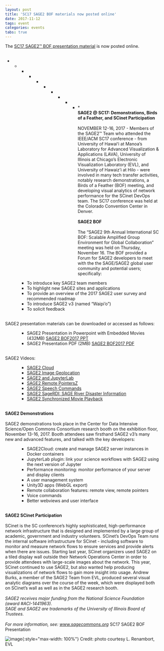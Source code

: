 ```yaml
---
layout: post
title: 'SC17 SAGE2 BOF materials now posted online'
date: 2017-11-12
tags: event
categories: events
tabs: true
---
```


The <a href="http://sage2.sagecommons.org/2017/11/27/sage2-sc17-demonstrations-birds-of-a-feather-and-scinet-participation/">SC17 SAGE2&trade; BOF presentation material</a> is now posted online.<br><br>
* * * * * * * * * * *<br>
<strong>SAGE2 @ SC17: Demonstrations, Birds of a Feather, and SCinet Participation</strong><br><br>
NOVEMBER 12-16, 2017 - Members of the SAGE2&trade; Team who attended the IEEE/ACM SC17 conference - from University of Hawaiʻi at Manoa&rsquo;s Laboratory for Advanced Visualization &amp; Applications (LAVA), University of Illinois at Chicago&rsquo;s Electronic Visualization Laboratory (EVL), and University of Hawaiz&rsquo;i at Hilo - were involved in many tech transfer activities, notably research demonstrations, a Birds of a Feather (BOF) meeting, and developing visual analytics of network performance for the SCinet DevOps team. The SC17 conference was held at the Colorado Convention Center in Denver.<br><br>
<strong>SAGE2 BOF</strong><br><br>
The &ldquo;SAGE2 9th Annual International SC BOF: Scalable Amplified Group Environment for Global Collaboration&rdquo; meeting was held on Thursday, November 16. The BOF provided a Forum for SAGE2 developers to meet with the the SAGE/SAGE2 global user community and potential users; specifically:<br>
<ul><ul><ul>
<li>To introduce key SAGE2 team members
<li>To highlight new SAGE2 sites and applications
<li>To provide an overview of the 2017 SAGE2 user survey and recommended roadmap
<li>To introduce SAGE2 v3 (named &ldquo;Waipi&rsquo;o&rdquo;)
<li>To solicit feedback
</ul></ul></ul><br>
SAGE2 presentation materials can be downloaded or accessed as follows:<br>
<ul><ul><ul>
<li>SAGE2 Presentation in Powerpoint with Embedded Movies (432MB) <a href="http://sage2.sagecommons.org/download/2332/">SAGE2 BOF2017 PPT</a></li>
<li>SAGE2 Presentation PDF (2MB) <a href="http://sage2.sagecommons.org/download/2329/">SAGE2 BOF2017 PDF</a></li>
</ul></ul></ul><br>
SAGE2 Videos:<br>
<ul><ul><ul>
<li><a href="https://www.youtube.com/embed/q6AdaeoFDm8">SAGE2 Cloud</a></li>
<li><a href="https://www.youtube.com/embed/uU5HZtmvS10">SAGE2 Image Geolocation</a></li>
<li><a href="https://www.youtube.com/embed/l2pRLhw6GSE">SAGE2 and JupyterLab</a></li>
<li><a href="https://www.youtube.com/embed/6E7pdyuhwhA">SAGE2 Remote PointersZ</a></li>
<li><a href="https://www.youtube.com/embed/9atA_h_t5pM">SAGE2 Speech Commands</a></li>
<li><a href="https://www.youtube.com/embed/jglsZNQ8T-g">SAGE2 SageRDI: SAGE River Disaster Information</a></li>
<li><a href="https://www.youtube.com/embed/ft11wOcUjvA">SAGE2 Synchronized Movie Playback</a></li>
</ul></ul></ul><br>
<strong>SAGE2 Demonstrations</strong><br><br>
SAGE2 demonstrations took place in the Center for Data Intensive Science/Open Commons Consortium research booth on the exhibition floor, November 13-16, 2017.  Booth attendees saw firsthand SAGE2 v3&rsquo;s many new and advanced features, and talked with the key developers:<br>
<ul><ul><ul>
<li>SAGE2Cloud: create and manage SAGE2 server instances in Docker containers</li>
<li>JupyterLab plugin: link your science workflows with SAGE2 using the next version of Jupyter</li>
<li>Performance monitoring: monitor performance of your server and display clients</li>
<li>A user management system</li>
<li>Unity3D apps (WebGL export)</li>
<li>Remote collaboration features: remote view, remote pointers</li>
<li>Voice commands</li>
<li>Better webviews and user interface</li>
</ul></ul></ul><br>
<strong>SAGE2 SCinet Participation</strong><br><br>
SCinet is the SC conference&rsquo;s highly sophisticated, high-performance network infrastructure that is designed and implemented by a large group of academic, government and industry volunteers. SCinet&rsquo;s DevOps Team runs the internal software infrastructure for SCinet - including software to monitor and measure network flows to ensure services and provide alerts when there are issues. Starting last year, SCinet organizers used SAGE2 on a tiled display wall outside their Network Operations Center in order to provide attendees with large-scale images about the network. This year, SCinet continued to use SAGE2, but also wanted help producing visualizations of network flows to gain more insight into usage. Andrew Burks, a member of the SAGE2 Team from EVL, produced several visual analytic diagrams over the course of the week, which were displayed both on SCinet&rsquo;s wall as well as in the SAGE2 research booth.<br><br>
<i>SAGE2 receives major funding from the National Science Foundation (award #ACI-1441963).<br>
SAGE and SAGE2 are trademarks of the University of Illinois Board of Trustees.<br><br>
For more information, see: <a href="http://www.sagecommons.org">www.sagecommons.org</a></i>
SC17 SAGE2 BOF Presentation

![image](https://www.evl.uic.edu/output/originals/sc17-sage2-bof2017-7-medium.jpg-srcw.jpg){:style="max-width: 100%"}
Credit: photo courtesy L. Renambort, EVL

